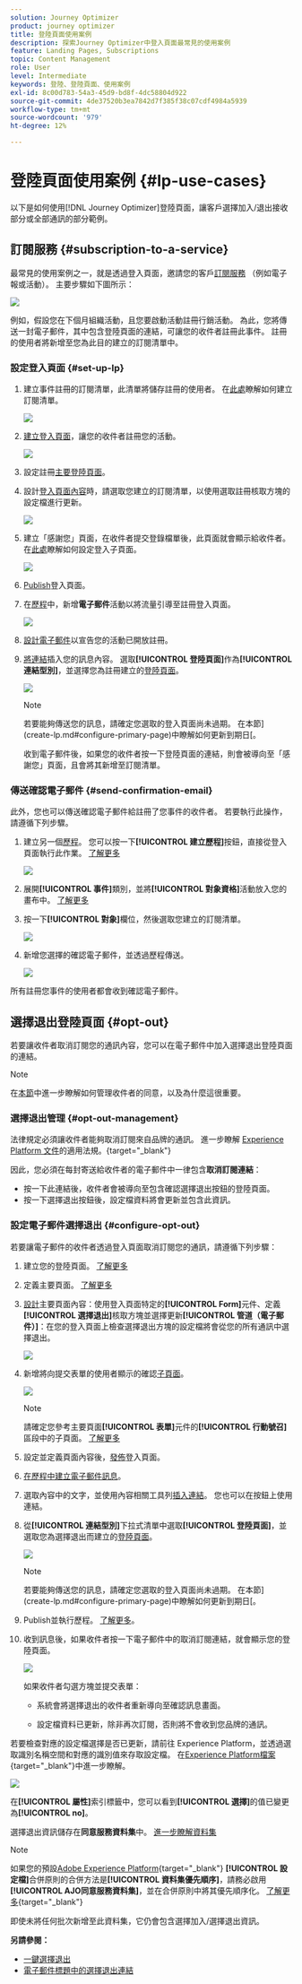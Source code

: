 ```yaml
---
solution: Journey Optimizer
product: journey optimizer
title: 登陸頁面使用案例
description: 探索Journey Optimizer中登入頁面最常見的使用案例
feature: Landing Pages, Subscriptions
topic: Content Management
role: User
level: Intermediate
keywords: 登陸、登陸頁面、使用案例
exl-id: 8c00d783-54a3-45d9-bd8f-4dc58804d922
source-git-commit: 4de37520b3ea7842d7f385f38c07cdf4984a5939
workflow-type: tm+mt
source-wordcount: '979'
ht-degree: 12%

---
```


# 登陸頁面使用案例 {#lp-use-cases}

以下是如何使用[!DNL Journey Optimizer]登陸頁面，讓客戶選擇加入/退出接收部分或全部通訊的部分範例。

## 訂閱服務 {#subscription-to-a-service}

最常見的使用案例之一，就是透過登入頁面，邀請您的客戶[訂閱服務](subscription-list.md) （例如電子報或活動）。 主要步驟如下圖所示：

![](assets/lp_subscription-uc.png)

例如，假設您在下個月組織活動，且您要啟動活動註冊行銷活動<!--to keep your customers that are interested updated on that event-->。 為此，您將傳送一封電子郵件，其中包含登陸頁面的連結，可讓您的收件者註冊此事件。 註冊的使用者將新增至您為此目的建立的訂閱清單中。

### 設定登入頁面 {#set-up-lp}

1. 建立事件註冊的訂閱清單，此清單將儲存註冊的使用者。 在[此處](subscription-list.md#define-subscription-list)瞭解如何建立訂閱清單。

   ![](assets/lp_subscription-uc-list.png)

1. [建立登入頁面](create-lp.md)，讓您的收件者註冊您的活動。

   ![](assets/lp_create-lp-details.png)

1. 設定註冊[主要登陸頁面](create-lp.md#configure-primary-page)。

1. 設計[登入頁面內容](design-lp.md)時，請選取您建立的訂閱清單，以使用選取註冊核取方塊的設定檔進行更新。

   ![](assets/lp_subscription-uc-lp-list.png)

1. 建立「感謝您」頁面，在收件者提交登錄檔單後，此頁面就會顯示給收件者。 在[此處](create-lp.md#configure-subpages)瞭解如何設定登入子頁面。

   ![](assets/lp_subscription-uc-thanks.png)

1. [Publish](create-lp.md#publish)登入頁面。

1. 在[歷程](../building-journeys/journey.md)中，新增&#x200B;**電子郵件**&#x200B;活動以將流量引導至註冊登入頁面。

   ![](assets/lp_subscription-uc-journey.png)

1. [設計電子郵件](../email/get-started-email-design.md)以宣告您的活動已開放註冊。

1. [將連結](../email/message-tracking.md#insert-links)插入您的訊息內容。 選取&#x200B;**[!UICONTROL 登陸頁面]**&#x200B;作為&#x200B;**[!UICONTROL 連結型別]**，並選擇您為註冊建立的[登陸頁面](create-lp.md#configure-primary-page)。

   ![](assets/lp_subscription-uc-link.png)

   >[!NOTE]
   >
   >若要能夠傳送您的訊息，請確定您選取的登入頁面尚未過期。 在本節](create-lp.md#configure-primary-page)中瞭解如何更新到期日[。

   收到電子郵件後，如果您的收件者按一下登陸頁面的連結，則會被導向至「感謝您」頁面，且會將其新增至訂閱清單。

### 傳送確認電子郵件 {#send-confirmation-email}

此外，您也可以傳送確認電子郵件給註冊了您事件的收件者。 若要執行此操作，請遵循下列步驟。

1. 建立另一個[歷程](../building-journeys/journey.md)。 您可以按一下&#x200B;**[!UICONTROL 建立歷程]**&#x200B;按鈕，直接從登入頁面執行此作業。 [了解更多](create-lp.md#configure-primary-page)

   ![](assets/lp_subscription-uc-create-journey.png)

1. 展開&#x200B;**[!UICONTROL 事件]**&#x200B;類別，並將&#x200B;**[!UICONTROL 對象資格]**&#x200B;活動放入您的畫布中。 [了解更多](../building-journeys/audience-qualification-events.md)

1. 按一下&#x200B;**[!UICONTROL 對象]**&#x200B;欄位，然後選取您建立的訂閱清單。

   ![](assets/lp_subscription-uc-confirm-journey.png)

1. 新增您選擇的確認電子郵件，並透過歷程傳送。

   ![](assets/lp_subscription-uc-confirm-email.png)

所有註冊您事件的使用者都會收到確認電子郵件。

<!--The event registration's subscription list tracks the profiles who registered and you can send them targeted event updates.-->

## 選擇退出登陸頁面 {#opt-out}

若要讓收件者取消訂閱您的通訊內容，您可以在電子郵件中加入選擇退出登陸頁面的連結。

>[!NOTE]
>
>在[本節](../privacy/opt-out.md)中進一步瞭解如何管理收件者的同意，以及為什麼這很重要。

### 選擇退出管理 {#opt-out-management}

法律規定必須讓收件者能夠取消訂閱來自品牌的通訊。 進一步瞭解 [Experience Platform 文件](https://experienceleague.adobe.com/docs/experience-platform/privacy/regulations/overview.html?lang=zh-Hant)的適用法規。{target="_blank"}

因此，您必須在每封寄送給收件者的電子郵件中一律包含&#x200B;**取消訂閱連結**：

* 按一下此連結後，收件者會被導向至包含確認選擇退出按鈕的登陸頁面。
* 按一下選擇退出按鈕後，設定檔資料將會更新並包含此資訊。

### 設定電子郵件選擇退出 {#configure-opt-out}

若要讓電子郵件的收件者透過登入頁面取消訂閱您的通訊，請遵循下列步驟：

1. 建立您的登陸頁面。 [了解更多](create-lp.md)

1. 定義主要頁面。 [了解更多](create-lp.md#configure-primary-page)

1. [設計](design-lp.md)主要頁面內容：使用登入頁面特定的&#x200B;**[!UICONTROL Form]**&#x200B;元件、定義&#x200B;**[!UICONTROL 選擇退出]**&#x200B;核取方塊並選擇更新&#x200B;**[!UICONTROL 管道（電子郵件）]**：在您的登入頁面上檢查選擇退出方塊的設定檔將會從您的所有通訊中選擇退出。

   ![](assets/lp_opt-out-primary-lp.png)

   <!--You can also build your own landing page and host it on the third-party system of your choice.-->

1. 新增將向提交表單的使用者顯示的確認[子頁面](create-lp.md#configure-subpages)。

   ![](assets/lp_opt-out-subpage.png)

   >[!NOTE]
   >
   >請確定您參考主要頁面&#x200B;**[!UICONTROL 表單]**&#x200B;元件的&#x200B;**[!UICONTROL 行動號召]**&#x200B;區段中的子頁面。 [了解更多](design-lp.md)

1. 設定並定義頁面內容後，[發佈](create-lp.md#publish)登入頁面。

1. [在歷程中建立電子郵件訊息](../email/get-started-email-design.md)。

1. 選取內容中的文字，並使用內容相關工具列[插入連結](../email/message-tracking.md#insert-links)。 您也可以在按鈕上使用連結。

1. 從&#x200B;**[!UICONTROL 連結型別]**&#x200B;下拉式清單中選取&#x200B;**[!UICONTROL 登陸頁面]**，並選取您為選擇退出而建立的[登陸頁面](create-lp.md#configure-primary-page)。

   ![](assets/lp_opt-out-landing-page.png)

   >[!NOTE]
   >
   >若要能夠傳送您的訊息，請確定您選取的登入頁面尚未過期。 在本節](create-lp.md#configure-primary-page)中瞭解如何更新到期日[。

1. Publish並執行歷程。 [了解更多](../building-journeys/journey.md)。

1. 收到訊息後，如果收件者按一下電子郵件中的取消訂閱連結，就會顯示您的登陸頁面。

   ![](assets/lp_opt-out-submit-form.png)

   如果收件者勾選方塊並提交表單：

   * 系統會將選擇退出的收件者重新導向至確認訊息畫面。

   * 設定檔資料已更新，除非再次訂閱，否則將不會收到您品牌的通訊。

若要檢查對應的設定檔選擇是否已更新，請前往 Experience Platform，並透過選取識別名稱空間和對應的識別值來存取設定檔。 在[Experience Platform檔案](https://experienceleague.adobe.com/docs/experience-platform/profile/ui/user-guide.html?lang=zh-Hant){target="_blank"}中進一步瞭解。

![](assets/lp_opt-out-profile-choice.png)

在&#x200B;**[!UICONTROL 屬性]**&#x200B;索引標籤中，您可以看到&#x200B;**[!UICONTROL 選擇]**&#x200B;的值已變更為&#x200B;**[!UICONTROL no]**。

選擇退出資訊儲存在&#x200B;**同意服務資料集**&#x200B;中。 [進一步瞭解資料集](../data/get-started-datasets.md)

>[!NOTE]
>
>如果您的預設[Adobe Experience Platform](https://experienceleague.adobe.com/docs/experience-platform/profile/home.html?lang=zh-Hant){target="_blank"} **[!UICONTROL 設定檔]**&#x200B;合併原則的合併方法是&#x200B;**[!UICONTROL 資料集優先順序]**，請務必啟用&#x200B;**[!UICONTROL AJO同意服務資料集]**，並在合併原則中將其優先順序化。 [了解更多](https://experienceleague.adobe.com/docs/experience-platform/profile/merge-policies/ui-guide.html#dataset-precedence-profile){target="_blank"}
>
>即使未將任何批次新增至此資料集，它仍會包含選擇加入/選擇退出資訊。



**另請參閱：**

* [一鍵選擇退出](../email/email-opt-out.md#one-click-opt-out-link)
* [電子郵件標題中的選擇退出連結](../email/email-opt-out.md#unsubscribe-header)

<!--

### Other ways to opt out

You can also enable your recipients to unsubscribe whithout using landing pages.

* **One-click opt-out**

    You can add a one-click opt-out link into your email content. This will enable your recipients to quickly unsubscribe from your communications, without being redirected to a landing page where they need to confirm opting out. [Learn more](../privacy/opt-out.md#one-click-opt-out-link)

* **Unsubscribe link in header**

    If the recipients' email client supports displaying an unsubscribe link in the email header, emails sent with [!DNL Journey Optimizer] automatically include this link. [Learn more](../privacy/opt-out.md#unsubscribe-header)

////////


## Leverage landing page submission event {#leverage-lp-event}

You can use information that was submitted on a landing page to send communications to your customers. For example, if a user subscribes to a given subscription list, you can leverage that information to send an email recommending other subscription lists to that user.

To do this, you need to create an event containing the landing page submission information and use it in a journey. Follow the steps below.

1. Go to **[!UICONTROL Administration]** > **[!UICONTROL Configurations]**, and in the **[!UICONTROL Events]** section, select **[!UICONTROL Manage]**.

    ![](assets/lp_subscription-uc-configurations.png)

1. The list of events displays. Select **[!UICONTROL Create Event]**.

    ![](assets/lp_subscription-uc-create-event.png)

1. The event configuration pane opens on the right side of the screen. Configure a rule-based unitary event. [Learn more](../event/about-creating.md)

1. Define the schema: select **[!UICONTROL AJO Email Tracking Experience Event Schema v.1]** (available by default in [!DNL Journey Optimizer]).

    ![](assets/lp_subscription-uc-event-schema.png)

1. In the **[!UICONTROL Fields]** section, select the following elements:

    * **[!UICONTROL _experience]** > **[!UICONTROL customerJourneyManagement]** > **[!UICONTROL messageInteraction]** > **[!UICONTROL Interaction Type]**
    
    * **[!UICONTROL _experience]** > **[!UICONTROL customerJourneyManagement]** > **[!UICONTROL messageInteraction]** > **[!UICONTROL Landing Page Details]** > **[!UICONTROL Landing Page ID]**

    ![](assets/lp_subscription-uc-event-fields.png)

1. Click inside the **[!UICONTROL Event ID condition]** field. Using the simple personalization editor, define the condition for the **[!UICONTROL Interaction Type]** and **[!UICONTROL Landing Page ID]** fields. This will be used by the system to identify the events that will trigger your journey.

    ![](assets/lp_subscription-uc-event-id-condition.png)

    >[!NOTE]
    >
    >To find the landing page ID, you can insert the landing page as a link into an email and select the source code from the contextual toolbar to display the landing page information.
    >
    >![](assets/lp_subscription-uc-lp-id.png)

1. Save your changes.

1. Create a [journey](../building-journeys/journey.md). You can do it directly from the landing page by clicking the **[!UICONTROL Create journey]** button. Learn more [here](create-lp.md#configure-primary-page)

    ![](assets/lp_subscription-uc-event-create-journey.png)

1. In the journey, unfold the **[!UICONTROL Events]** category and drop the event that you created into the canvas. Learn more [here](../building-journeys/audience-qualification-events.md)

    ![](assets/lp_subscription-uc-journey-event.png)

1. Unfold the **[!UICONTROL Actions]** category and drop an email action into the canvas.

    ![](assets/lp_subscription-uc-journey-email.png)

///How do you use the information from the event to send an email to the users? -->
